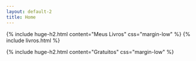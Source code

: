 ```yaml
---
layout: default-2
title: Home
---
```

{% include huge-h2.html content="Meus Livros" css="margin-low" %} 
{% include livros.html %} 

{% include huge-h2.html content="Gratuitos" css="margin-low" %} 


